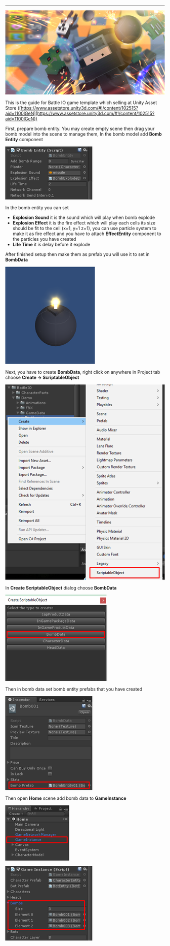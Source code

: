 * * *

![](../images/11CARlGsibDu3O1egaKn93w.png)

This is the guide for Battle IO game template which selling at Unity Asset Store ([https://www.assetstore.unity3d.com/#!/content/102515?aid=1100lGeN](https://www.assetstore.unity3d.com/#!/content/102515?aid=1100lGeN))

First, prepare bomb entity. You may create empty scene then drag your bomb model into the scene to manage them, In the bomb model add **Bomb Entity** component

![](../images/0epaAdBrrTQGqZAxv.png)

In the bomb entity you can set

*   **Explosion Sound** it is the sound which will play when bomb explode
*   **Explosion Effect** it is the fire effect which will play each cells its size should be fit to the cell (x=1, y=1 z=1), you can use particle system to make it as fire effect and you have to attach **EffectEntity** component to the particles you have created
*   **Life Time** it is delay before it explode

After finished setup then make them as prefab you will use it to set in **BombData**

![](../images/0R84hnV4q0i8Bow-u.png)

Next, you have to create **BombData**, right click on anywhere in Project tab choose **Create -> ScriptableObject**

![](../images/057TrawcSkgC64zCO.png)

In **Create ScriptableObject** dialog choose **BombData**

![](../images/0tSA-jqrH7BPutlbN.png)

Then in bomb data set bomb entity prefabs that you have created

![](../images/0fMLrPAzMQy8KrTPi.png)

Then open **Home** scene add bomb data to **GameInstance**

![](../images/0popr0mKdx8tx2dp6.png)

![](../images/0WEjVIGElSExJN_VD.png)